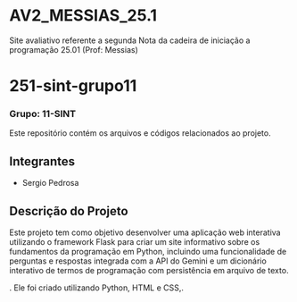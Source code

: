 # AV2_MESSIAS_25.1
Site avaliativo referente a segunda Nota da cadeira de iniciação a programação 25.01 (Prof: Messias)

# 251-sint-grupo11

### Grupo: 11-SINT

Este repositório contém os arquivos e códigos relacionados ao projeto.

## Integrantes

- Sergio Pedrosa

## Descrição do Projeto

Este projeto tem como objetivo desenvolver uma aplicação web interativa utilizando o framework Flask  para criar um site informativo sobre
os fundamentos da programação em Python, incluindo uma funcionalidade de perguntas e respostas integrada
com a API do Gemini e um dicionário interativo de termos de programação com persistência em arquivo de
texto.

. Ele foi criado utilizando Python, HTML e CSS,.

